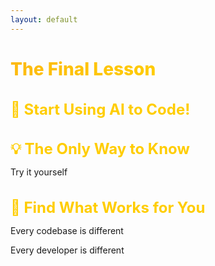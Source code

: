 ```yaml
---
layout: default
---
```


# The Final Lesson

<div class="flex flex-col gap-14 mt-14">

<div v-click>

## 🚀 Start Using AI to Code!

</div>

<div v-click>

## 💡 The Only Way to Know
Try it yourself

</div>

<div v-click>

## 🎯 Find What Works for You
Every codebase is different

Every developer is different

</div>

</div>

<style>
h1 {
  background: linear-gradient(135deg, #FDB913 0%, #FFCD00 50%, #F7A600 100%);
  -webkit-background-clip: text;
  -webkit-text-fill-color: transparent;
  background-clip: text;
  font-weight: 800;
}

h2 {
  color: #FFCD00;
  font-size: 1.5rem;
  margin-bottom: 0.75rem;
}

.slidev-layout {
  background: linear-gradient(135deg, #1a1a1a 0%, #2d2d2d 100%);
  color: #ffffff;
}

strong {
  color: #FDB913;
}
</style>
